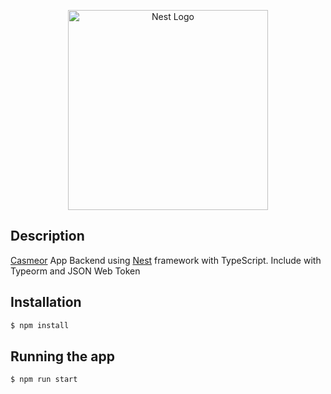 <p align="center">
  <a href="http://nestjs.com/" target="blank"><img src="https://nestjs.com/img/logo_text.svg" width="320" alt="Nest Logo" /></a>
</p>

[travis-image]: https://api.travis-ci.org/nestjs/nest.svg?branch=master
[travis-url]: https://travis-ci.org/nestjs/nest
[linux-image]: https://img.shields.io/travis/nestjs/nest/master.svg?label=linux
[linux-url]: https://travis-ci.org/nestjs/nest
  
 
## Description

[Casmeor](https://github.com/mirdsmulya/casmeor) App Backend using [Nest](https://github.com/nestjs/nest) framework with TypeScript. 
Include with Typeorm and JSON Web Token


## Installation

```bash
$ npm install
```

## Running the app

```bash
$ npm run start

```



